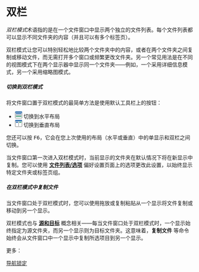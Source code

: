 # 双栏

*双栏模式*术语指的是在一个文件窗口中显示两个独立的文件列表。每个文件列表都可以显示不同文件夹的内容（并且可以有多个标签页）。

双栏模式让您可以特别轻松地比较两个文件夹中的内容，或者在两个文件夹之间复制或移动文件，而无需打开多个窗口或频繁更改文件夹。另一个常见用法是在不同的视图模式下在两个显示器中显示同一个文件夹——例如，一个采用详细信息模式，另一个采用缩略图模式。

##### 切换到双栏模式

将文件窗口置于双栏模式的最简单方法是使用默认工具栏上的按钮：

- ![](/Manual/images/media/13/dual_button_h.png) 切换到水平布局
- ![](/Manual/images/media/13/dual_button.png) 切换到垂直布局

您还可以按 <kbd>F6</kbd>，它会在您上次使用的布局（水平或垂直）中的单显示和双栏之间切换。

当文件窗口第一次进入双栏模式时，当前显示的文件夹在默认情况下将在新显示中复制。您可以使用 **[文件列表/选项](/Manual/preferences/preferences_categories/file_displays/options/README.zh.md)** 偏好设置页面上的选项更改此设置，以始终显示特定文件夹或标签页组。

##### 在双栏模式中复制文件

当文件窗口处于双栏模式时，您可以使用拖放或复制粘贴从一个显示将文件复制或移动到另一个显示。

双栏模式也与 **[源和目标](../source_and_destination.zh.md)** 概念相关——每当文件窗口处于双栏模式时，一个显示始终指定为源文件夹，而另一个显示则为目标文件夹。这意味着，**复制文件** 等命令始终会从文件窗口中一个显示中复制所选项目到另一个显示。

更多：

[导航锁定](/Manual/basic_concepts/the_lister/dual_display/navigation_lock.zh.md)